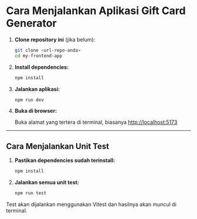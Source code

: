 # Cara Menjalankan Aplikasi Gift Card Generator

1. **Clone repository ini** (jika belum):
   ```bash
   git clone <url-repo-anda>
   cd my-frontend-app
   ```
2. **Install dependencies:**
   ```bash
   npm install
   ```
3. **Jalankan aplikasi:**
   ```bash
   npm run dev
   ```
4. **Buka di browser:**
   
   Buka alamat yang tertera di terminal, biasanya [http://localhost:5173](http://localhost:5173)

---

## Cara Menjalankan Unit Test

1. **Pastikan dependencies sudah terinstall:**
   ```bash
   npm install
   ```
2. **Jalankan semua unit test:**
   ```bash
   npm run test
   ```

Test akan dijalankan menggunakan Vitest dan hasilnya akan muncul di terminal.
